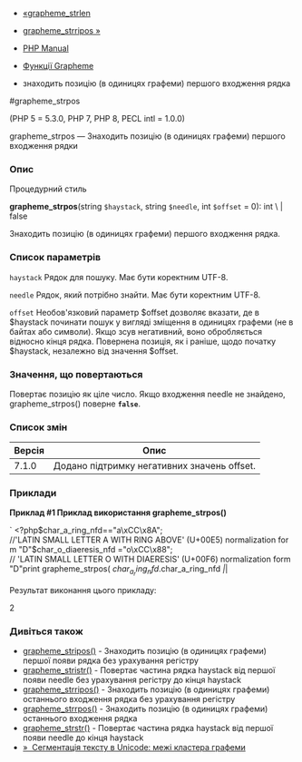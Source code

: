 - [«grapheme_strlen](function.grapheme-strlen.md)
- [grapheme_strripos »](function.grapheme-strripos.md)

- [PHP Manual](index.md)
- [Функції Grapheme](ref.intl.grapheme.md)
- знаходить позицію (в одиницях графеми) першого входження рядка

#grapheme_strpos

(PHP 5 = 5.3.0, PHP 7, PHP 8, PECL intl = 1.0.0)

grapheme_strpos — Знаходить позицію (в одиницях графеми) першого входження
рядки

### Опис

Процедурний стиль

**grapheme_strpos**(string `$haystack`, string `$needle`, int `$offset`
= 0): int \ | false

Знаходить позицію (в одиницях графеми) першого входження рядка.

### Список параметрів

`haystack`
Рядок для пошуку. Має бути коректним UTF-8.

`needle`
Рядок, який потрібно знайти. Має бути коректним UTF-8.

`offset`
Необов'язковий параметр $offset дозволяє вказати, де в $haystack
починати пошук у вигляді зміщення в одиницях графеми (не в байтах або
символи). Якщо зсув негативний, воно обробляється відносно
кінця рядка. Повернена позиція, як і раніше, щодо початку
$haystack, незалежно від значення $offset.

### Значення, що повертаються

Повертає позицію як ціле число. Якщо входження needle не знайдено,
grapheme_strpos() поверне **`false`**.

### Список змін

| Версія | Опис                                        |
|--------|---------------------------------------------|
| 7.1.0  | Додано підтримку негативних значень offset. |

### Приклади

**Приклад #1 Приклад використання **grapheme_strpos()****

` <?php$char_a_ring_nfd=="a\xCC\x8A"; //'LATIN SMALL LETTER A WITH RING ABOVE' (U+00E5) normalization form "D"$char_o_diaeresis_nfd ="o\xCC\x88"; // 'LATIN SMALL LETTER O WITH DIAERESIS' (U+00F6) normalization form "D"print grapheme_strpos( $char_a_ring_nfd . $char_a_ring_nfd _|_|

Результат виконання цього прикладу:

2

### Дивіться також

- [grapheme_stripos()](function.grapheme-stripos.md) - Знаходить
позицію (в одиницях графеми) першої появи рядка без урахування
регістру
- [grapheme_stristr()](function.grapheme-stristr.md) - Повертає
частина рядка haystack від першої появи needle без урахування регістру
до кінця haystack
- [grapheme_strripos()](function.grapheme-strripos.md) - Знаходить
позицію (в одиницях графеми) останнього входження рядка без урахування
регістру
- [grapheme_strrpos()](function.grapheme-strrpos.md) - Знаходить
позицію (в одиницях графеми) останнього входження рядка
- [grapheme_strstr()](function.grapheme-strstr.md) - Повертає
частина рядка haystack від першої появи needle до кінця haystack
- [»  Сегментація тексту в Unicode: межі кластера графеми](http://unicode.org/reports/tr29/#Grapheme_Cluster_Boundaries)
